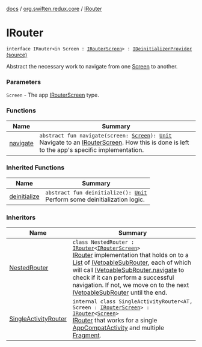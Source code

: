 [docs](../../index.md) / [org.swiften.redux.core](../index.md) / [IRouter](./index.md)

# IRouter

`interface IRouter<in Screen : `[`IRouterScreen`](../-i-router-screen.md)`> : `[`IDeinitializerProvider`](../-i-deinitializer-provider/index.md) [(source)](https://github.com/protoman92/KotlinRedux/tree/master/common/common-core/src/main/kotlin/org/swiften/redux/core/Router.kt#L19)

Abstract the necessary work to navigate from one [Screen](index.md#Screen) to another.

### Parameters

`Screen` - The app [IRouterScreen](../-i-router-screen.md) type.

### Functions

| Name | Summary |
|---|---|
| [navigate](navigate.md) | `abstract fun navigate(screen: `[`Screen`](index.md#Screen)`): `[`Unit`](https://kotlinlang.org/api/latest/jvm/stdlib/kotlin/-unit/index.html)<br>Navigate to an [IRouterScreen](../-i-router-screen.md). How this is done is left to the app's specific implementation. |

### Inherited Functions

| Name | Summary |
|---|---|
| [deinitialize](../-i-deinitializer-provider/deinitialize.md) | `abstract fun deinitialize(): `[`Unit`](https://kotlinlang.org/api/latest/jvm/stdlib/kotlin/-unit/index.html)<br>Perform some deinitialization logic. |

### Inheritors

| Name | Summary |
|---|---|
| [NestedRouter](../-nested-router/index.md) | `class NestedRouter : `[`IRouter`](./index.md)`<`[`IRouterScreen`](../-i-router-screen.md)`>`<br>[IRouter](./index.md) implementation that holds on to a [List](https://kotlinlang.org/api/latest/jvm/stdlib/kotlin.collections/-list/index.html) of [IVetoableSubRouter](../-i-vetoable-sub-router/index.md), each of which will call [IVetoableSubRouter.navigate](../-i-vetoable-sub-router/navigate.md) to check if it can perform a successful navigation. If not, we move on to the next [IVetoableSubRouter](../-i-vetoable-sub-router/index.md) until the end. |
| [SingleActivityRouter](../../org.swiften.redux.android.router/-single-activity-router/index.md) | `internal class SingleActivityRouter<AT, Screen : `[`IRouterScreen`](../-i-router-screen.md)`> : `[`IRouter`](./index.md)`<`[`Screen`](../../org.swiften.redux.android.router/-single-activity-router/index.md#Screen)`>`<br>[IRouter](./index.md) that works for a single [AppCompatActivity](#) and multiple [Fragment](#). |
